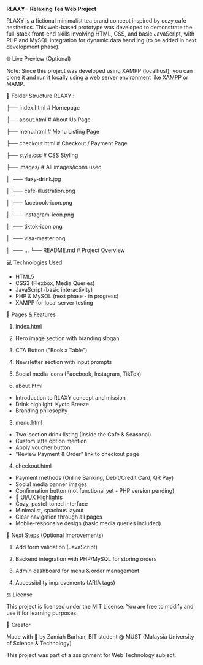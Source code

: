 **RLAXY - Relaxing Tea Web Project**

RLAXY is a fictional minimalist tea brand concept inspired by cozy cafe aesthetics. This web-based prototype was developed to demonstrate the full-stack front-end skills involving HTML, CSS, and basic JavaScript, with PHP and MySQL integration for dynamic data handling (to be added in next development phase).

🌐 Live Preview (Optional)

Note: Since this project was developed using XAMPP (localhost), you can clone it and run it locally using a web server environment like XAMPP or MAMP.

📁 Folder Structure
RLAXY :

├── index.html            # Homepage

├── about.html            # About Us Page

├── menu.html             # Menu Listing Page

├── checkout.html         # Checkout / Payment Page

├── style.css             # CSS Styling

├── images/               # All images/icons used

│   ├── rlaxy-drink.jpg

│   ├── cafe-illustration.png

│   ├── facebook-icon.png

│   ├── instagram-icon.png

│   ├── tiktok-icon.png

│   ├── visa-master.png

│   └── ...
└── README.md             # Project Overview


💻 Technologies Used
- HTML5
- CSS3 (Flexbox, Media Queries)
- JavaScript (basic interactivity)
- PHP & MySQL (next phase - in progress)
- XAMPP for local server testing

📲 Pages & Features

1. index.html

1. Hero image section with branding slogan
2. CTA Button ("Book a Table")
3. Newsletter section with input prompts
4. Social media icons (Facebook, Instagram, TikTok)

2. about.html

- Introduction to RLAXY concept and mission
- Drink highlight: Kyoto Breeze
- Branding philosophy

3. menu.html

- Two-section drink listing (Inside the Cafe & Seasonal)
- Custom latte option mention
- Apply voucher button
- "Review Payment & Order" link to checkout page

4. checkout.html

- Payment methods (Online Banking, Debit/Credit Card, QR Pay)
- Social media banner images
- Confirmation button (not functional yet - PHP version pending)
- 🎨 UI/UX Highlights
- Cozy, pastel-toned interface
- Minimalist, spacious layout
- Clear navigation through all pages
- Mobile-responsive design (basic media queries included)

📌 Next Steps (Optional Improvements)
1. Add form validation (JavaScript)

2. Backend integration with PHP/MySQL for storing orders

3. Admin dashboard for menu & order management

4. Accessibility improvements (ARIA tags)


⚖️ License

This project is licensed under the MIT License. You are free to modify and use it for learning purposes.

🤍 Creator

Made with 💛 by Zamiah Burhan, BIT student @ MUST (Malaysia University of Science & Technology)

This project was part of a assignment for Web Technology subject.
